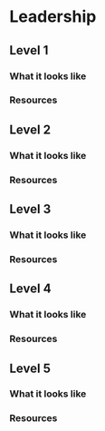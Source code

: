# Leadership

## Level 1

### What it looks like

### Resources

## Level 2

### What it looks like

### Resources

## Level 3

### What it looks like

### Resources

## Level 4

### What it looks like

### Resources

## Level 5

### What it looks like

### Resources